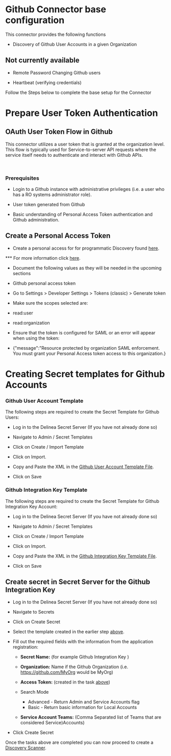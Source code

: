 # Github Connector base configuration

  

This connector provides the following functions

  

- Discovery of Github User Accounts in a given Organization

  

## Not currently available

- Remote Password Changing Github users

- Heartbeat (verifying credentials)

  

Follow the Steps below to complete the base setup for the Connector

  

# Prepare User Token Authentication

  

## OAuth User Token Flow in Github

  

This connector utilizes a user token that is granted at the organization level. This flow is typically used for Service-to-server API requests where the service itself needs to authenticate and interact with Github APIs.

​

### Prerequisites

  

- Login to a Github instance with administrative privileges (i.e. a user who has a RO systems administrator role).

- User token generated from Github

- Basic understanding of Personal Access Token authentication and Github administration.

  

## Create a Personal Access Token

  

- Create a personal access for for programmatic Discovery found [here](https://docs.github.com/en/authentication/keeping-your-account-and-data-secure/managing-your-personal-access-tokens).

  

*** For more information click [here](https://docs.github.com/en/organizations/managing-programmatic-access-to-your-organization/setting-a-personal-access-token-policy-for-your-organization#restricting-access-by-personal-access-tokens-classic).

  

- Document the following values as they will be needed in the upcoming sections

- Github personal access token

- Go to Settings > Developer Settings > Tokens (classic) > Generate token

- Make sure the scopes selected are:

- read:user

- read:organization

- Ensure that the token is configured for SAML or an error will appear when using the token:

- {"message":"Resource protected by organization SAML enforcement. You must grant your Personal Access token access to this organization.}
  

# Creating Secret templates for Github Accounts

  

### Github User Account Template

  

The following steps are required to create the Secret Template for Github Users:

  

- Log in to the Delinea Secret Server (If you have not already done so)

- Navigate to Admin / Secret Templates

- Click on Create / Import Template

- Click on Import.

- Copy and Paste the XML in the [Github User Account Template File](./Templates/Github%20User%20Account%20Template.xml).

- Click on Save

 

### Github Integration Key Template

  

The following steps are required to create the Secret Template for Github Integration Key Account:

  

- Log in to the Delinea Secret Server (If you have not already done so)

- Navigate to Admin / Secret Templates

- Click on Create / Import Template

- Click on Import.

- Copy and Paste the XML in the [Github Integration Key Template File](./Templates/Github%20Integration%20Key%20Template.xml).

- Click on Save

## Create secret in Secret Server for the Github Integration Key

- Log in to the Delinea Secret Server (If you have not already done so)

- Navigate to Secrets

- Click on Create Secret

- Select the template created in the earlier step [above](#github-integration-key-template).

- Fill out the required fields with the information from the application registration:

	- **Secret Name:** (for example Github Integration Key )

	- **Organization:** Name if the Github Organization (i.e. https://github.com/MyOrg would be MyOrg)

	- **Access Token:** (created in the task [above](#create-a-personal-access-token))
	
	-  Search Mode  
		- Advanced - Return Admin and Service Accounts flag
		- Basic - Return basic information for Local Accounts
	
	- **Service Account Teams:**  (Comma Separated list of Teams that are considered Service)Accounts)

- Click Create Secret


Once the tasks above are completed you can now proceed to create a [Discovery Scanner](./Discovery/readme.md).
